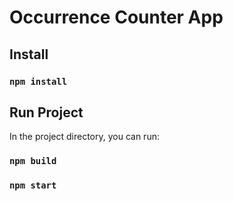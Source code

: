 # Occurrence Counter App

## Install

### `npm install`

## Run Project

In the project directory, you can run:

### `npm build`

### `npm start`
